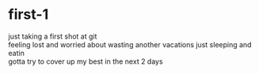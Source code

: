 # first-1
just taking a first shot at git<br>
feeling lost and worried about wasting another vacations just sleeping and eatin<br>
gotta try to cover up my best in the next 2 days
